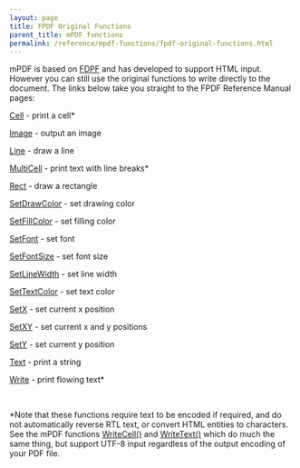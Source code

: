 ```yaml
---
layout: page
title: FPDF Original Functions
parent_title: mPDF functions
permalink: /reference/mpdf-functions/fpdf-original-functions.html
---
```


<div id="bpmbook" class="bpmbook" style="direction:ltr;">
<div class="topic_user_field">
<div id="U0">
<p>mPDF is based on <a href="http://www.fpdf.org/">FDPF</a> and has developed to support HTML input. However you can still use the original functions to write directly to the document. The links below take you straight to the FPDF Reference Manual pages:</p>
<p>

<a href="http://www.fpdf.org/en/doc/cell.htm">Cell</a> - print a cell*

<a href="http://www.fpdf.org/en/doc/image.htm">Image</a> - output an image

<a href="http://www.fpdf.org/en/doc/line.htm">Line</a> - draw a line

<a href="http://www.fpdf.org/en/doc/multicell.htm">MultiCell</a> - print text with line breaks*

<a href="http://www.fpdf.org/en/doc/rect.htm">Rect</a> - draw a rectangle

<a href="http://www.fpdf.org/en/doc/setdrawcolor.htm">SetDrawColor</a> - set drawing color

<a href="http://www.fpdf.org/en/doc/setfillcolor.htm">SetFillColor</a> - set filling color

<a href="http://www.fpdf.org/en/doc/setfont.htm">SetFont</a> - set font

<a href="http://www.fpdf.org/en/doc/setfontsize.htm">SetFontSize</a> - set font size

<a href="http://www.fpdf.org/en/doc/setlinewidth.htm">SetLineWidth</a> - set line width

<a href="http://www.fpdf.org/en/doc/settextcolor.htm">SetTextColor</a> - set text color

<a href="http://www.fpdf.org/en/doc/setx.htm">SetX</a> - set current x position

<a href="http://www.fpdf.org/en/doc/setxy.htm">SetXY</a> - set current x and y positions

<a href="http://www.fpdf.org/en/doc/sety.htm">SetY</a> - set current y position

<a href="http://www.fpdf.org/en/doc/text.htm">Text</a> - print a string

<a href="http://www.fpdf.org/en/doc/write.htm">Write</a> - print flowing text*</p>
<p>&nbsp;</p>
<p>*Note that these functions require text to be encoded if required, and do not automatically reverse RTL text, or convert HTML entities to characters. See the mPDF functions <a href="{{ "/reference/mpdf-functions/writecell.html" | prepend: site.baseurl }}">WriteCell()</a> and <a href="{{ "/reference/mpdf-functions/writetext.html" | prepend: site.baseurl }}">WriteText()</a> which do much the same thing, but support UTF-8 input regardless of the output encoding of your PDF file.</p>
</div>
</div>

